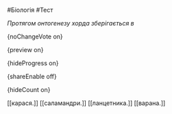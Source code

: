 #Біологія #Тест

*Протягом онтогенезу хорда зберігається в*

{noChangeVote on}

{preview on}

{hideProgress on}

{shareEnable off}

{hideCount on}

[[карася.]]
[[саламандри.]]
[[ланцетника.]]
[[варана.]]
